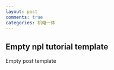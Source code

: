 ```yaml
---
layout: post
comments: true
categories: 机电一体
---
```


## Empty npl tutorial template

Empty post template